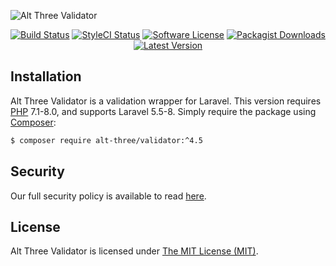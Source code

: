 ![Alt Three Validator](https://user-images.githubusercontent.com/2829600/71490851-0e7a0480-2825-11ea-8ece-efc104c7c64f.png)

<p align="center">
<a href="https://github.com/AltThree/Validator/actions?query=workflow%3ATests"><img src="https://img.shields.io/github/workflow/status/AltThree/Validator/Tests?label=Tests&style=flat-square" alt="Build Status"></img></a>
<a href="https://github.styleci.io/repos/38510192"><img src="https://github.styleci.io/repos/38510192/shield" alt="StyleCI Status"></img></a>
<a href="LICENSE"><img src="https://img.shields.io/badge/license-MIT-brightgreen?style=flat-square" alt="Software License"></img></a>
<a href="https://packagist.org/packages/alt-three/validator"><img src="https://img.shields.io/packagist/dt/alt-three/validator?style=flat-square" alt="Packagist Downloads"></img></a>
<a href="https://github.com/AltThree/Validator/releases"><img src="https://img.shields.io/github/release/AltThree/Validator?style=flat-square" alt="Latest Version"></img></a>
</p>


## Installation

Alt Three Validator is a validation wrapper for Laravel. This version requires [PHP](https://php.net) 7.1-8.0, and supports Laravel 5.5-8. Simply require the package using [Composer](https://getcomposer.org):

```bash
$ composer require alt-three/validator:^4.5
```


## Security

Our full security policy is available to read [here](https://github.com/AltThree/Validator/security/policy).


## License

Alt Three Validator is licensed under [The MIT License (MIT)](LICENSE).
